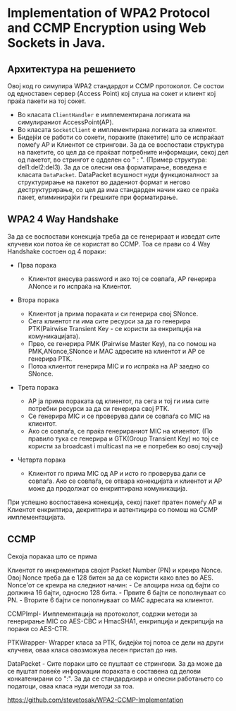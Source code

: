 # Implementation of WPA2 Protocol and CCMP Encryption using Web Sockets in Јava.


## Архитектура на решението

 Овој код го симулира WPA2 стандардот и CCMP протоколот. Се состои од едноставен сервер (Access Point) кој слуша на сокет и клиент кој праќа пакети на тој сокет.
* Во класата `ClientHandler` е имплементирана логиката на симулираниот AccessPoint(AP).
* Во класата `SocketClient` e имплементирана логиката за клиентот.
*  Бидејќи се работи со сокети, пораките (пакетите) што се испраќаат помеѓу AP и Клиентот се стрингови. За да се воспостави структура на пакетите, со цел да се праќаат потребните информации, секој дел од пакетот, во стрингот е одделен со " : ". (Пример структура: del1:del2:del3). За да се олесни ова форматирање, воведена е класата `DataPacket`. DataPacket всушност нуди функционалност за структурирање на пакетот во дадениот формат и негово деструктурирање, со цел да има стандарден начин како се праќа пакет, елиминирајќи ги грешките при форматирање.

 ## WPA2 4 Way Handshake
 
За да се воспостави конекција треба да се генерираат и изведат сите клучеви кои потоа ќе се користат во CCMP. Тоа се прави со 4 Way Handshake состоен од 4 пораки:

* Прва порака
	 - Клиентот внесува password и ако тој се совпаѓа, AP генерира ANonce и го испраќа на Клиентот.
	 
* Втора порака
	- Клиентот ја прима пораката и си генерира свој SNonce.
  - Сега клиентот ги има сите ресурси за да го генерира PTK(Pairwise Transient Key - се користи за енкрипција на комуникацијата).
  - Прво, се генерира PMK  (Pairwise Master Key), па со помош на PMK,ANonce,SNonce и MAC адресите на клиентот и AP се генерира PTK.
  - Потоа клиентот генерира MIC и го испраќа на AP заедно со SNonce.

* Трета порака
	- AP ја прима пораката од клиентот, па сега и тој ги има сите потребни ресурси за да си генерира свој PTK. 
  - Се генерира MIC и се проверува дали се совпаѓа со MIC на клиентот.
  - Ако се совпаѓа, се праќа генерираниот MIC на клиентот. (По правило тука се генерира и GTK(Group Transient Key) но тој се користи за broadcast i multicast па не е потребен во овој случај)

* Четврта порака
	- Клиентот го прима MIC од AP и исто го проверува дали се совпаѓа. Ако се совпаѓа, се отвара конекцијата и клиентот и AP може да продолжат со енкриптирана комуникација.
	
	
При успешно воспоставена конекција, секој пакет пратен помеѓу AP и Клиентот енкриптира, декриптира и автентицира со помош на CCMP имплементацијата.

## CCMP

Секоја поракаа што се прима 

Клиентот го инкрементира својот Packet Number (PN) и креира Nonce. Овој Nonce треба да е 128 битен за да се користи како влез во AES. Nonce'от се креира на следниот начин:
	- Се алоцира низа од бајти со должина 16 бајти, односно 128 бита. 
	- Првите 6 бајти се пополнуваат со PN.
	- Вторите 6 бајти се пополнуваат со MAC адресата на клиентот.
	





CCMPImpl- Имплементација на протоколот, содржи методи за генерирање MIC со AES-CBC и HmacSHA1, енкрипција и декрипција на пораки со AES-CTR.

PTKWrapper- Wrapper класа за PTК, бидејќи тој потоа се дели на други клучеви, оваа класа овозможува лесен пристап до нив.

DataPacket - Сите пораки што се пуштаат се стрингови. За да може да се пуштат повеќе информации пораката е составена од делови конкатенирани со ":". За да се стандардизира и олесни работањето со податоци, оваа класа нуди методи за тоа.



https://github.com/stevetosak/WPA2-CCMP-Implementation



